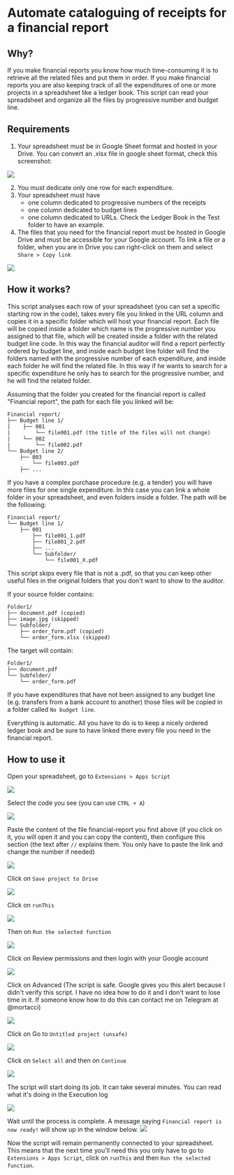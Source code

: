# Automate cataloguing of receipts for a financial report
## Why?
If you make financial reports you know how much time-consuming it is to retrieve all the related files and put them in order. If you make financial reports you are also keeping track of all the expenditures of one or more projects in a spreadsheet like a ledger book. This script can read your spreadsheet and organize all the files by progressive number and budget line.
## Requirements
1. Your spreadsheet must be in Google Sheet format and hosted in your Drive. You can convert an .xlsx file in google sheet format, check this screenshot:

![](media/Convert_to_gsheet.png)

2. You must dedicate only one row for each expenditure.
3. Your spreadsheet must have
   - one column dedicated to progressive numbers of the receipts
   - one column dedicated to budget lines
   - one column dedicated to URLs. Check the Ledger Book in the Test folder to have an example.
4. The files that you need for the financial report must be hosted in Google Drive and must be accessible for your Google account. To link a file or a folder, when you are in Drive you can right-click on them and select `Share > Copy link`

![](media/copy_link.png)

## How it works?
This script analyses each row of your spreadsheet (you can set a specific starting row in the code), takes every file you linked in the URL column and copies it in a specific folder which will host your financial report. Each file will be copied inside a folder which name is the progressive number you assigned to that file, which will be created inside a folder with the related budget line code. In this way the financial auditor will find a report perfectly ordered by budget line, and inside each budget line folder will find the folders named with the progressive number of each expenditure, and inside each folder he will find the related file. In this way if he wants to search for a specific expenditure he only has to search for the progressive number, and he will find the related folder. 

Assuming that the folder you created for the financial report is called "Financial report", the path for each file you linked will be:
```
Financial report/
├── Budget line 1/
|    ├── 001
|        └── file001.pdf (the title of the files will not change)
|    └── 002
|        └── file002.pdf
└── Budget line 2/
    ├── 003
        └── file003.pdf
    ├── ...
```


If you have a complex purchase procedure (e.g. a tender) you will have more files for one single expenditure. In this case you can link a whole folder in your spreadsheet, and even folders inside a folder. The path will be the following:

```
Financial report/
└── Budget line 1/
    ├── 001
        ├── file001_1.pdf 
        ├── file001_2.pdf
        ├── ...
        └── Subfolder/
            └── file001_X.pdf
```
This script skips every file that is not a .pdf, so that you can keep other useful files in the original folders that you don't want to show to the auditor.

If your source folder contains:
```
Folder1/
├── document.pdf (copied)
├── image.jpg (skipped)
└── Subfolder/
    ├── order_form.pdf (copied)
    └── order_form.xlsx (skipped)
```	
The target will contain:
```
Folder1/
├── document.pdf
└── Subfolder/
    └── order_form.pdf
```
If you have expenditures that have not been assigned to any budget line (e.g. transfers from a bank account to another) those files will be copied in a folder called `No budget line`.

Everything is automatic. All you have to do is to keep a nicely ordered ledger book and be sure to have linked there every file you need in the financial report.
## How to use it
Open your spreadsheet, go to `Extensions > Apps Script`

![](media/Open_app_script.png)

Select the code you see (you can use `CTRL + A`)

![](media/Select_all.png)

Paste the content of the file financial-report you find above (if you click on it, you will open it and you can copy the content), then configure this section (the text after `//` explains them. You only have to paste the link and change the number if needed)

![](media/configure.png)

Click on `Save project to Drive`

![](media/Save.png)

Click on `runThis`

![](media/runThis.png)

Then on `Run the selected function`

![](media/function.png)

Click on Review permissions and then login with your Google account

![](media/permissions.png)

Click on Advanced (The script is safe. Google gives you this alert because I didn't verify this script. I have no idea how to do it and I don't want to lose time in it. If someone know how to do this can contact me on Telegram at @mortacci)

![](media/advanced.png)

Click on Go to `Untitled project (unsafe)`

![](media/Go_to_project.png)

Click on `Select all` and then on `Continue`

![](media/continue.png)

The script will start doing its job. It can take several minutes. You can read what it's doing in the Execution log

![](media/running.png)

Wait until the process is complete. A message saying `Financial report is now ready!` will show up in the window below.
![](media/complete.png)

Now the script will remain permanently connected to your spreadsheet. This means that the next time you'll need this you only have to go to `Extensions > Apps Script`, click on `runThis` and then `Run the selected function`.
